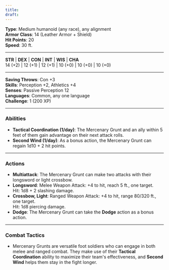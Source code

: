```yaml
---
title: 
draft:
---
```


**Type**: Medium humanoid (any race), any alignment  
**Armor Class**: 14 (Leather Armor + Shield)  
**Hit Points**: 20  
**Speed**: 30 ft.

---

**STR** | **DEX** | **CON** | **INT** | **WIS** | **CHA**  
14 (+2) | 12 (+1) | 12 (+1) | 10 (+0) | 10 (+0) | 10 (+0)

---

**Saving Throws**: Con +3  
**Skills**: Perception +2, Athletics +4  
**Senses**: Passive Perception 12  
**Languages**: Common, any one language  
**Challenge**: 1 (200 XP)

---

### **Abilities**

- **Tactical Coordination (1/day)**: The Mercenary Grunt and an ally within 5 feet of them gain advantage on their next attack rolls.
- **Second Wind (1/day)**: As a bonus action, the Mercenary Grunt can regain 1d10 + 2 hit points.

---

### **Actions**

- **Multiattack**: The Mercenary Grunt can make two attacks with their longsword or light crossbow.
- **Longsword**: Melee Weapon Attack: +4 to hit, reach 5 ft., one target.  
    Hit: 1d8 + 2 slashing damage.
- **Crossbow, Light**: Ranged Weapon Attack: +4 to hit, range 80/320 ft., one target.  
    Hit: 1d8 piercing damage.
- **Dodge**: The Mercenary Grunt can take the **Dodge** action as a bonus action.

---

### **Combat Tactics**

- Mercenary Grunts are versatile foot soldiers who can engage in both melee and ranged combat. They make use of their **Tactical Coordination** ability to maximize their team's effectiveness, and **Second Wind** helps them stay in the fight longer.